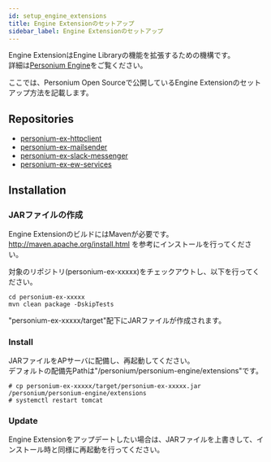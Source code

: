 ```yaml
---
id: setup_engine_extensions
title: Engine Extensionのセットアップ
sidebar_label: Engine Extensionのセットアップ
---
```

Engine ExtensionはEngine Libraryの機能を拡張するための機構です。  
詳細は[Personium Engine](../app-developer/Personium-Engine.md)をご覧ください。  

ここでは、Personium Open Sourceで公開しているEngine Extensionのセットアップ方法を記載します。  

## Repositories
* [personium-ex-httpclient](https://github.com/personium/personium-ex-httpclient)
* [personium-ex-mailsender](https://github.com/personium/personium-ex-mailsender)
* [personium-ex-slack-messenger](https://github.com/personium/personium-ex-slack-messenger)
* [personium-ex-ew-services](https://github.com/personium/personium-ex-ew-services)

## Installation
### JARファイルの作成
Engine ExtensionのビルドにはMavenが必要です。  
http://maven.apache.org/install.html を参考にインストールを行ってください。  

対象のリポジトリ(personium-ex-xxxxx)をチェックアウトし、以下を行ってください。  
```
cd personium-ex-xxxxx
mvn clean package -DskipTests
```
"personium-ex-xxxxx/target"配下にJARファイルが作成されます。

### Install
JARファイルをAPサーバに配備し、再起動してください。  
デフォルトの配備先Pathは"/personium/personium-engine/extensions"です。  
```
# cp personium-ex-xxxxx/target/personium-ex-xxxxx.jar /personium/personium-engine/extensions
# systemctl restart tomcat
```

### Update
Engine Extensionをアップデートしたい場合は、JARファイルを上書きして、インストール時と同様に再起動を行ってください。
